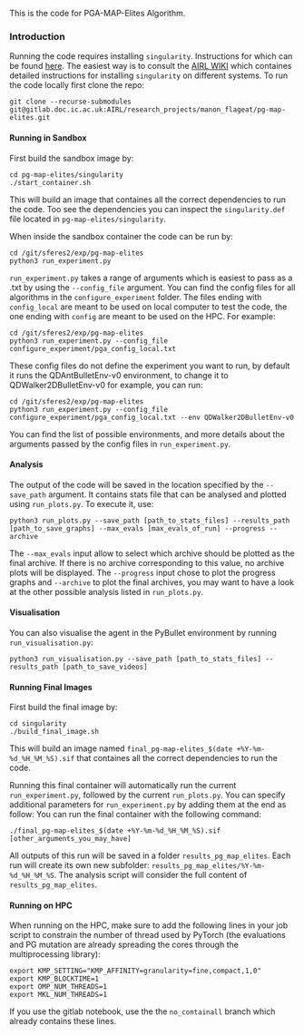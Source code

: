 This is the code for PGA-MAP-Elites Algorithm. 

### Introduction

Running the code requires installing `singularity`. Instructions for which can be found [here](https://sylabs.io/guides/3.5/user-guide/quick_start.html#quick-installation-steps). The easiest way is to consult the [AIRL WIKI](https://gitlab.doc.ic.ac.uk/AIRL/AIRL_WIKI) which containes detailed instructions for installing `singularity` on different systems. 
To run the code locally first clone the repo:


```shell script
git clone --recurse-submodules git@gitlab.doc.ic.ac.uk:AIRL/research_projects/manon_flageat/pg-map-elites.git
```

#### Running in Sandbox

First build the sandbox image by:

```shell script
cd pg-map-elites/singularity
./start_container.sh
```
This will build an image that containes all the correct dependencies to run the code. Too see the dependencies you can inspect the `singularity.def` file located in `pg-map-elites/singularity`.


When inside the sandbox container the code can be run by:

```shell script
cd /git/sferes2/exp/pg-map-elites
python3 run_experiment.py
```
`run_experiment.py` takes a range of arguments which is easiest to pass as a .txt by using the `--config_file` argument. You can find the config files for all algorithms in the `configure_experiment` folder.
The files ending with `config_local` are meant to be used on local computer to test the code, the one ending with `config` are meant to be used on the HPC. For example:

```shell script
cd /git/sferes2/exp/pg-map-elites
python3 run_experiment.py --config_file configure_experiment/pga_config_local.txt
```

These config files do not define the experiment you want to run, by default it runs the QDAntBulletEnv-v0 environment, to change it to QDWalker2DBulletEnv-v0 for example, you can run:

```shell script
cd /git/sferes2/exp/pg-map-elites
python3 run_experiment.py --config_file configure_experiment/pga_config_local.txt --env QDWalker2DBulletEnv-v0
```

You can find the list of possible environments, and more details about the arguments passed by the config files in `run_experiment.py`.

#### Analysis

The output of the code will be saved in the location specified by the `--save_path` argument. 
It contains stats file that can be analysed and plotted using `run_plots.py`. To execute it, use:

```shell script
python3 run_plots.py --save_path [path_to_stats_files] --results_path [path_to_save_graphs] --max_evals [max_evals_of_run] --progress --archive
```

The `--max_evals` input allow to select which archive should be plotted as the final archive. If there is no archive corresponding to this value, no archive plots will be displayed. 
The `--progress` input chose to plot the progress graphs and `--archive` to plot the final archives, you may want to have a look at the other possible analysis listed in `run_plots.py`.

#### Visualisation

You can also visualise the agent in the PyBullet environment by running `run_visualisation.py`:

```shell script
python3 run_visualisation.py --save_path [path_to_stats_files] --results_path [path_to_save_videos]
```

#### Running Final Images

First build the final image by:

```shell script
cd singularity
./build_final_image.sh
```
This will build an image named `final_pg-map-elites_$(date +%Y-%m-%d_%H_%M_%S).sif` that containes all the correct dependencies to run the code.

Running this final container will automatically run the current `run_experiment.py`, followed by the current `run_plots.py`. You can specify additional parameters for `run_experiment.py` by adding them at the end as follow:
You can run the final container with the following command:

```shell script
./final_pg-map-elites_$(date +%Y-%m-%d_%H_%M_%S).sif [other_arguments_you_may_have]
```

All outputs of this run will be saved in a folder `results_pg_map_elites`. Each run will create its own new subfolder: `results_pg_map_elites/%Y-%m-%d_%H_%M_%S`. The analysis script will consider the full content of `results_pg_map_elites`.


#### Running on HPC

When running on the HPC, make sure to add the following lines in your job script to constrain the number of thread used by PyTorch (the evaluations and PG mutation are already spreading the cores through the multiprocessing library):

```shell script
export KMP_SETTING="KMP_AFFINITY=granularity=fine,compact,1,0"
export KMP_BLOCKTIME=1
export OMP_NUM_THREADS=1
export MKL_NUM_THREADS=1
```

If you use the gitlab notebook, use the the `no_containall` branch which already contains these lines.

